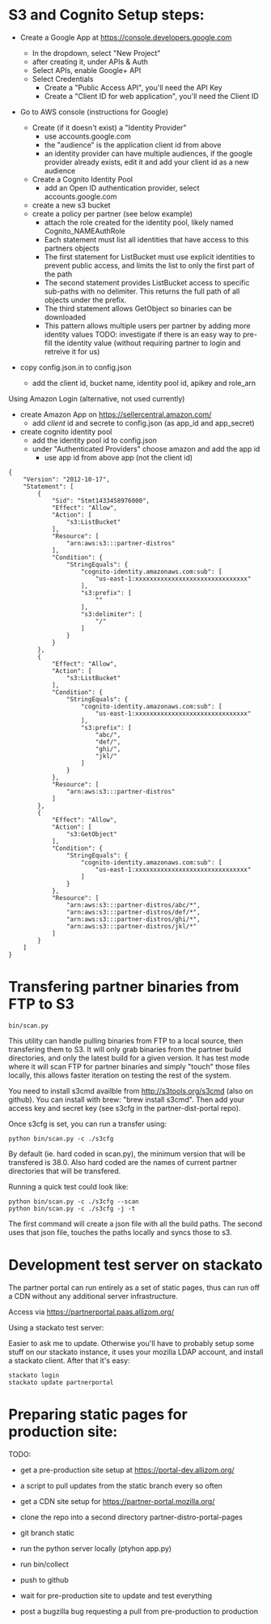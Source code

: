 S3 and Cognito Setup steps:
===========================

- Create a Google App at https://console.developers.google.com
  - In the dropdown, select "New Project"
  - after creating it, under APIs & Auth
  - Select APIs, enable Google+ API
  - Select Credentials
    - Create a "Public Access API", you'll need the API Key
    - Create a "Client ID for web application", you'll need the Client ID
- Go to AWS console (instructions for Google)
  - Create (if it doesn't exist) a "Identity Provider"
    - use accounts.google.com
    - the "audience" is the application client id from above
    * an identity provider can have multiple audiences, if the google provider
      already exists, edit it and add your client id as a new audience
  - Create a Cognito Identity Pool
    - add an Open ID authentication provider, select accounts.google.com
  - create a new s3 bucket
  - create a policy per partner (see below example)
    * attach the role created for the identity pool, likely named Cognito_NAMEAuthRole
    - Each statement must list all identities that have access to this partners objects
    - The first statement for ListBucket must use explicit identities to prevent
      public access, and limits the list to only the first part of the path
    - The second statement provides ListBucket access to specific sub-paths with
      no delimiter.  This returns the full path of all objects under the prefix.
    - The third statement allows GetObject so binaries can be downloaded
    - This pattern allows multiple users per partner by adding more identity values
    TODO: investigate if there is an easy way to pre-fill the identity value
          (without requiring partner to login and retreive it for us)

- copy config.json.in to config.json
  - add the client id, bucket name, identity pool id, apikey and role_arn


Using Amazon Login (alternative, not used currently)
  - create Amazon App on https://sellercentral.amazon.com/
    - add *client* id and secrete to config.json (as app_id and app_secret)
  - create cognito identity pool
    - add the identity pool id to config.json
    - under "Authenticated Providers" choose amazon and add the app id
      - use app id from above app (not the client id)


```  
{
    "Version": "2012-10-17",
    "Statement": [
        {
            "Sid": "Stmt1433458976000",
            "Effect": "Allow",
            "Action": [
                "s3:ListBucket"
            ],
            "Resource": [
                "arn:aws:s3:::partner-distros"
            ],
            "Condition": {
                "StringEquals": {
                    "cognito-identity.amazonaws.com:sub": [
                        "us-east-1:xxxxxxxxxxxxxxxxxxxxxxxxxxxxxxx"
                    ],
                    "s3:prefix": [
                        ""
                    ],
                    "s3:delimiter": [
                        "/"
                    ]
                }
            }
        },
        {
            "Effect": "Allow",
            "Action": [
                "s3:ListBucket"
            ],
            "Condition": {
                "StringEquals": {
                    "cognito-identity.amazonaws.com:sub": [
                        "us-east-1:xxxxxxxxxxxxxxxxxxxxxxxxxxxxxxx"
                    ],
                    "s3:prefix": [
                        "abc/",
                        "def/",
                        "ghi/",
                        "jkl/"
                    ]
                }
            },
            "Resource": [
                "arn:aws:s3:::partner-distros"
            ]
        },
        {
            "Effect": "Allow",
            "Action": [
                "s3:GetObject"
            ],
            "Condition": {
                "StringEquals": {
                    "cognito-identity.amazonaws.com:sub": [
                        "us-east-1:xxxxxxxxxxxxxxxxxxxxxxxxxxxxxxx"
                    ]
                }
            },
            "Resource": [
                "arn:aws:s3:::partner-distros/abc/*",
                "arn:aws:s3:::partner-distros/def/*",
                "arn:aws:s3:::partner-distros/ghi/*",
                "arn:aws:s3:::partner-distros/jkl/*"
            ]
        }
    ]
}
```

Transfering partner binaries from FTP to S3
===========================================

```
bin/scan.py
```

This utility can handle pulling binaries from FTP to a local source, then
transfering them to S3.  It will only grab binaries from the partner build
directories, and only the latest build for a given version.  It has  test mode
where it will scan FTP for partner binaries and simply "touch" those files
locally, this allows faster iteration on testing the rest of the system.

You need to install s3cmd availble from http://s3tools.org/s3cmd (also on
github).  You can install with brew: "brew install s3cmd".  Then add your access
key and secret key (see s3cfg in the partner-dist-portal repo).

Once s3cfg is set, you can run a transfer using:

```
python bin/scan.py -c ./s3cfg
```

By default (ie. hard coded in scan.py), the minimum version that will be
transfered is 38.0.  Also hard coded are the names of current partner
directories that will be transfered.

Running a quick test could look like:

```
python bin/scan.py -c ./s3cfg --scan
python bin/scan.py -c ./s3cfg -j -t
```

The first command will create a json file with all the build paths.  The second
uses that json file, touches the paths locally and syncs those to s3.


Development test server on stackato
===================================

The partner portal can run entirely as a set of static pages, thus can run off
a CDN without any additional server infrastructure.

Access via https://partnerportal.paas.allizom.org/

Using a stackato test server:

Easier to ask me to update.  Otherwise you'll have to probably setup some stuff
on our stackato instance, it uses your mozilla LDAP account, and install a
stackato client.  After that it's easy:

```
stackato login
stackato update partnerportal
```

Preparing static pages for production site:
===========================================

TODO:
  - get a pre-production site setup at https://portal-dev.allizom.org/
  - a script to pull updates from the static branch every so often
  - get a CDN site setup for https://partner-portal.mozilla.org/

- clone the repo into a second directory partner-distro-portal-pages
- git branch static
- run the python server locally (ptyhon app.py)
- run bin/collect
- push to github
- wait for pre-production site to update and test everything
- post a bugzilla bug requesting a pull from pre-production to production
